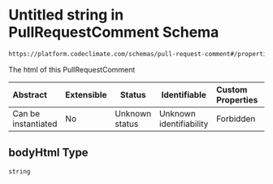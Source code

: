 # Untitled string in PullRequestComment Schema

```txt
https://platform.codeclimate.com/schemas/pull-request-comment#/properties/bodyHtml
```

The html of this PullRequestComment


| Abstract            | Extensible | Status         | Identifiable            | Custom Properties | Additional Properties | Access Restrictions | Defined In                                                                                              |
| :------------------ | ---------- | -------------- | ----------------------- | :---------------- | --------------------- | ------------------- | ------------------------------------------------------------------------------------------------------- |
| Can be instantiated | No         | Unknown status | Unknown identifiability | Forbidden         | Allowed               | none                | [PullRequestComment.schema.json\*](../../schemas/PullRequestComment.schema.json "open original schema") |

## bodyHtml Type

`string`

